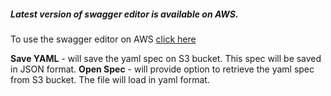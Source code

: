 ##### Latest version of swagger editor is available on AWS.
To use the swagger editor on AWS [click here](http://ec2-54-77-27-13.eu-west-1.compute.amazonaws.com/#/)

**Save YAML** - will save the yaml spec on S3 bucket. This spec will be saved in JSON format.
**Open Spec** - will provide option to retrieve the yaml spec from S3 bucket. The file will load in yaml format.